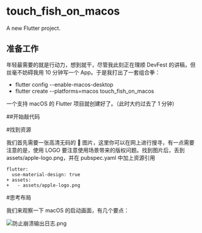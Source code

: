 # touch_fish_on_macos

A new Flutter project.

## 准备工作
年轻最需要的就是行动力，想到就干，尽管我此刻正在理顺 DevFest 的讲稿，但丝毫不妨碍我用 10 分钟写一个 App。于是我打出了一套组合拳：

- 	flutter config --enable-macos-desktop
- 	flutter create --platforms=macos touch_fish_on_macos

一个支持 macOS 的 Flutter 项目就创建好了。（此时大约过去了 1 分钟）

##开始敲代码

#找到资源

我们首先需要一张高清无码的  图片，这里你可以在网上进行搜寻，有一点需要注意的是，使用 LOGO 要注意使用场景带来的版权问题。找到图片后，丢到 assets/apple-logo.png，并在 pubspec.yaml 中加上资源引用
```
flutter:
  use-material-design: true
+ assets:
+   - assets/apple-logo.png
```

#思考布局

我们来观察一下 macOS 的启动画面，有几个要点：

![防止崩溃输出日志.png](https://github.com/dongpeng66/AvoidCrashDeom/blob/main/AvoidCrashDemo/Screenshot/防止崩溃的输出日志.png)

